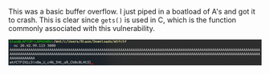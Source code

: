 This was a basic buffer overflow. I just piped in a boatload of A's and got it to crash. This is clear since `gets()` is used in C, which is the function commonly associated with this vulnerability.

![](1.png)